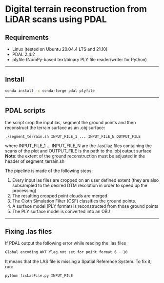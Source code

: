 # Digital terrain reconstruction from LiDAR scans using PDAL 

## Requirements
* Linux (tested on Ubuntu 20.04.4 LTS and 21.10)
* PDAL 2.4.2 
* plyfile (NumPy-based text/binary PLY file reader/writer for Python)

-----------------
## Install
```bash
conda install -c conda-forge pdal plyfile
```

-----------------
## PDAL scripts
the script crop the input las, segment the ground points and then reconstruct the terrain surface as an .obj surface:
```bash
./segment_terrain.sh INPUT_FILE_1 ... INPUT_FILE_N OUTPUT_FILE
```
where INPUT_FILE_1 ... INPUT_FILE_N are the .las/.laz files containing the scans of the plot and OUTPUT_FILE is the path to the .obj output surface 
**Note**: the extent of the ground reconstruction must be adjusted in the header of segment_terrain.sh

The pipeline is made of the following steps:
1. Every input las files are cropped on an user defined extent (they are also subsampled to the desired DTM resolution in order to speed up the processing)
2. The resulting cropped point clouds are merged 
3. The Cloth Simulation Filter (CSF) classifies the ground points.
4. A surface model (PLY format) is reconstructed from those ground points
5. The PLY surface model is converted into an OBJ

-----------------
## Fixing .las files
If PDAL output the following error while reading the .las files
```bash
Global encoding WKT flag not set for point format 6 - 10
```
It means that the LAS file is missing a Spatial Reference System.
To fix it, run:
```bash
python fixLasFile.py INPUT_FILE
```




